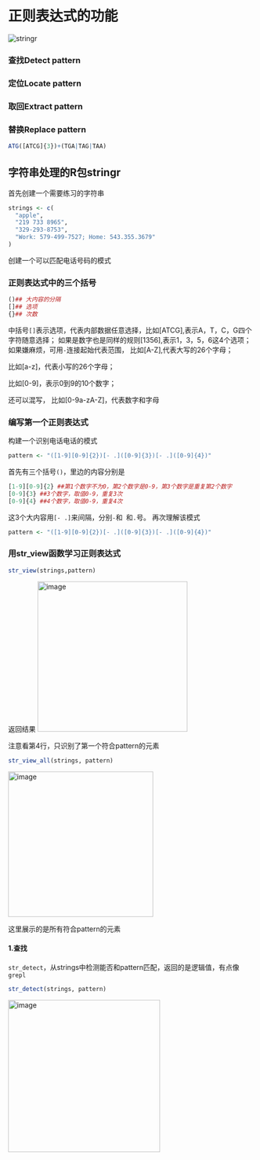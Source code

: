 # 正则表达式的功能
![stringr](https://user-images.githubusercontent.com/95266042/158171317-4a7785ba-529a-48cf-ae8f-6d608f18316b.png)
### 查找Detect pattern
### 定位Locate pattern
### 取回Extract pattern
### 替换Replace pattern

```R
ATG([ATCG]{3})+(TGA|TAG|TAA)
```

## 字符串处理的R包stringr
首先创建一个需要练习的字符串
```R
strings <- c(
  "apple", 
  "219 733 8965", 
  "329-293-8753", 
  "Work: 579-499-7527; Home: 543.355.3679"
)
```
创建一个可以匹配电话号码的模式

### 正则表达式中的三个括号
```R
()## 大内容的分隔
[]## 选项
{}## 次数
```
中括号`[]`表示选项，代表内部数据任意选择，比如[ATCG],表示A，T，C，G四个字符随意选择；
如果是数字也是同样的规则[1356],表示1，3，5，6这4个选项；
如果嫌麻烦，可用`-`连接起始代表范围，
比如[A-Z],代表大写的26个字母；

比如[a-z]，代表小写的26个字母；

比如[0-9]，表示0到9的10个数字；

还可以混写，
比如[0-9a-zA-Z]，代表数字和字母

### 编写第一个正则表达式
构建一个识别电话电话的模式
```R
pattern <- "([1-9][0-9]{2})[- .]([0-9]{3})[- .]([0-9]{4})"
```
首先有三个括号`()`，里边的内容分别是
```R
[1-9][0-9]{2} ##第1个数字不为0，第2个数字是0-9，第3个数字是重复第2个数字
[0-9]{3} ##3个数字，取值0-9，重复3次
[0-9]{4} ##4个数字，取值0-9，重复4次
```
这3个大内容用`[- .]`来间隔，分别`-`和` `和`.`号。
再次理解该模式
```R
pattern <- "([1-9][0-9]{2})[- .]([0-9]{3})[- .]([0-9]{4})"
```
### 用str_view函数学习正则表达式
```R
str_view(strings,pattern)
```
返回结果
<img width="306" alt="image" src="https://user-images.githubusercontent.com/95266042/158176174-65610f18-8ca7-4363-9a03-e6e10503109a.png">

注意看第4行，只识别了第一个符合pattern的元素
```R
str_view_all(strings, pattern)
```
<img width="296" alt="image" src="https://user-images.githubusercontent.com/95266042/158176895-3543292f-7517-4f00-92d9-38b06cf68aa3.png">

这里展示的是所有符合pattern的元素

#### 1.查找
`str_detect`，从strings中检测能否和pattern匹配，返回的是逻辑值，有点像`grepl`
```R
str_detect(strings, pattern)
```
<img width="310" alt="image" src="https://user-images.githubusercontent.com/95266042/158176977-2985266d-ef7c-4773-9205-3baa5b605464.png">


